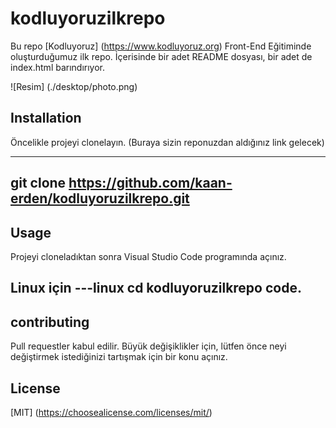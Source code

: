 # kodluyoruzilkrepo
Bu repo [Kodluyoruz] (https://www.kodluyoruz.org) Front-End Eğitiminde oluşturduğumuz ilk repo. İçerisinde bir adet README dosyası, bir adet de index.html barındırıyor. 

![Resim] (./desktop/photo.png)

## Installation 

Öncelikle projeyi clonelayın. (Buraya sizin reponuzdan aldığınız link gelecek)

---
git clone https://github.com/kaan-erden/kodluyoruzilkrepo.git
---

## Usage


Projeyi cloneladıktan sonra Visual Studio Code programında açınız.

Linux için 
---linux
cd kodluyoruzilkrepo
code.
---

## contributing
Pull requestler kabul edilir. Büyük değişiklikler için, lütfen önce neyi değiştirmek istediğinizi tartışmak için bir konu açınız.


## License 
[MIT] (https://choosealicense.com/licenses/mit/)